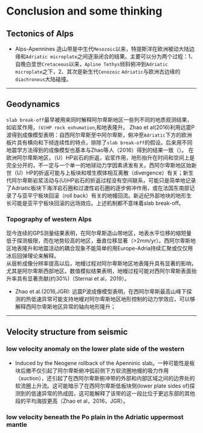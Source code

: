# Conclusion and some thinking
## Tectonics of Alps 
* Alps-Apennines 造山带是中生代`Mesozoic`以来，特提斯洋在欧洲被动大陆边缘和`Adriatic microplate`之间逐渐闭合的结果。主要可以分为两个过程：1、自晚白垩世`Cretaceous`以来，`Apline Tethys`倾斜俯冲到`Adriatic microplate`之下，2、其次是新生代`Cenozoic` `Adriatic`与欧洲古边缘的`diachronous`大陆碰撞。
_______________________________________________________
## Geodynamics
`slab break-off`最早被用来同时解释阿尔卑斯地区一些列不同的地质观测结果，如岩浆作用，`(U)HP rock exhumation`,和地表隆升。
Zhao et al(2016)利用远震P波得到成像模型表明：自西阿尔卑斯至中阿尔卑斯，俯冲至`Adriatic`下方的欧洲板片具有横向和下倾连续性的特点，排除了`slab break-off`的假设。后来用不同地震学方法得到的成像模型也基本与Zhao等人（2016）得到的结果一致（）。
在欧洲阿尔卑斯地区，（U）HP岩石的折返，岩浆作用，地形抬升在时间和空间上是完全分开的，不一定与一个单一的地球动力学因素诱发有关。西阿尔卑斯地区始新世（U）HP的折返可能与上板块和增生楔体相互离散（divergence）有关；新生代阿尔卑斯岩浆活动与(U)HP岩石的折返过程没有空间联系，可能只是简单地记录了Adriatic板块下海洋岩石圈和过渡性岩石圈的逐步俯冲作用，或在法国东南部记录了与亚平宁板块回滚（roll back）有关的地幔回流。新近纪外部地块的地形生长可能是亚平宁板块回滚的远场效应。上述机制都不意味着slab break-off。  
### Topography of western  Alps
现今连续的GPS测量结果表明，在阿尔卑斯造山带地区，地表水平位移的缩短量低于探测极限，而在地势较高的地区，垂直位移显著（>2mm/yr）。西阿尔卑斯地区地表隆升和地震活动的耦合现象不能简单的用Europe-Adria持续汇聚或仅仅用冰后回弹理论来解释。  
从层析成像分辨率提高以后，地幔过程对阿尔卑斯地区地表隆升具有显著的影响，尤其是阿尔卑斯西部地区。数值模拟结果表明，地幔过程可能对西阿尔卑斯表面抬升率具有显著贡献(约30%)（Sternai et al，2019）。
* Zhao et al.(2016,JGR): 远震P波成像模型表明，在西阿尔卑斯最高山峰下探测的热低速异常可能支持地幔对阿尔卑斯地区地形控制的动力学效应，可以够解释西阿尔卑斯地区异常的轴向地形隆升；
_______________________________________________________
## Velocity structure from seismic 
### low velocity anomaly on the lower plate side of the western 
* Induced by the Neogene rollback of the Apenninic slab。一种可能性是板块后撤不仅引起了阿尔卑斯俯冲弧前侧下方软流圈地幔的吸力作用（suction），还引起了在西阿尔卑斯俯冲带的外部和内部区域之间的边界处的软流圈上升流。这可能暗示了在西阿尔卑斯低板块侧(lower plate sides of)探测到的低速异常的热成因，这可能解释了该带的这一段比位于更远东部的其他段的平均海拔更高（Zhao et al，2016，JGR）。
### low velocity beneath the Po plain in the Adriatic uppermost mantle
 